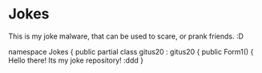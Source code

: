 # Jokes
This is my joke malware, that can be used to scare, or prank friends. :D

namespace Jokes
{
    public partial class gitus20 : gitus20
    {
     public Form1()
        {
           Hello there! Its my joke repository! :ddd
        }
